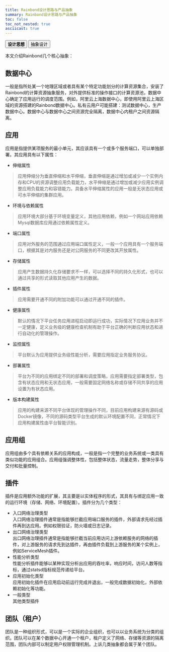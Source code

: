```yaml
---
title: Rainbond设计思路与产品抽象
summary: Rainbond设计思路与产品抽象
toc: false
toc_not_nested: true
asciicast: true
---
```

<div class="filters filters-big clearfix">
    <a href="design-concept.html"><button class="filter-button"><strong>设计思想</strong></button></a>
    <a href="abstraction.html"><button class="filter-button current">抽象设计</button></a>
</div>

<div id="toc"></div>

本文介绍Rainbond几个核心抽象：

## 数据中心

一般是指所处某一个地理区域或者具有某个特定功能划分的计算资源集合，安装了Rainbond的计算资源抽象服务，对外提供标准的操作接口的计算资源池，数据中心确定了应用运行的调度范围。例如，阿里云上海数据中心，即使用阿里云上海区域的资源搭建的Rainbond数据中心。私有云用户可能搭建：测试数据中心，生产数据中心。数据中心与数据中心之间资源完全隔离，数据中心内租户之间资源隔离。

## 应用
应用是指提供某项服务的最小单元，其应该具有一个或多个服务端口，可以单独部署。其应用具有以下属性：

- 伸缩属性   
> 应用伸缩分为垂直伸缩和水平伸缩，垂直伸缩是通过增加或减少一个实例内存和CPU的资源调整应用负载能力，水平伸缩是通过增加或减少应用实例调整应用负载能力和容错能力。具备水平伸缩属性的应用一般是无状态应用或可水平伸缩的集群应用。

- 环境与依赖属性
> 应用环境大部分基于环境变量定义，其他应用依赖，例如一个网站应用依赖Mysql数据库应用通过依赖属性定义。

- 端口属性   
> 应用对外服务的范围通过应用端口属性定义，一般一个应用具有一个服务端口，根据其是对内服务还是对公网服务的不同更改其开放属性。

- 存储属性
> 应用产生数据持久化存储要求不一样，可以选择不同的持久化形式，也可以通过共享的形式读取其他应用产生的数据。

- 插件属性   
> 应用需要开通不同的附加功能可以通过开通不同的插件。

- 健康属性   
> 默认的情况下平台任务应用进程启动即运行成功，实际情况下应用业务并不一定健康，定义业务级的健康检查机制有助于平台正确的判断应用状态和进行自动化的管理操作。

- 监控属性   
> 平台默认为应用提供业务级性能分析，需要应用指定业务服务协议。

- 部署属性   
> 平台为不同的应用绑定不同的部署和调度策略，应用需要指定部署类型，包含有状态应用和无状态应用，一般需要固定网络名称或存储不同共享的应用设置为有状态应用。

- 版本构建属性   
> 应用的构建来源不同平台体现的管理操作不同，目前应用构建来源有源码或Docker镜像，不同的源码类型平台生成的默认环境配置不同，正常情况下应用构建属性由平台智能识别。

## 应用组
应用组由多个具有依赖关系的应用构成，一般是指一个完整的业务系统或一类具有类似功能的应用组合。应用组强调整体性，包括整体状态，流量走势，整体分享与交付和批量控制。

## 插件
插件是应用额外功能的扩展，其主要是以实体程序的形式，其具有与绑定应用一致的运行环境（存储、网络、环境配置）。插件分为几个类型：
- 入口网络治理类型   
  入口网络治理插件通常是指能够拦截应用端口服务的插件，外部请求先经过插件再到达应用。例如权限验证，防火墙或日志记录。
- 出口网络治理类型   
  出口网络治理插件通常是指能够拦截当前应用访问上游依赖服务的网络的插件，对上游服务的请求先到达插件，再由插件负载到上游服务的某个实例上，例如ServiceMesh插件。
- 性能分析类型   
  性能分析插件能够以某种实现分析出应用的吞吐率，响应时间，访问人数等指标，通过statsd指标规范传递给平台。
- 应用初始化类型   
  应用初始化插件在应用启动前运行完成并退出，一般完成数据初始化，外部依赖初始化等功能。
- 一般类型   
  其他类型插件

## 团队（租户）

团队是一种组织形式，可以是一个实际的企业组织，也可以以业务系统为分类的组织。团队可以在某个数据中心开通一个租户，租户定义了网络、存储等资源的隔离范围，团队内部可以制定用户权限管理机制。上诉几类抽象都会属于某个团队。



